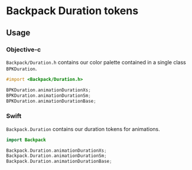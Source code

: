 # Backpack Duration tokens

## Usage

### Objective-c

`Backpack/Duration.h` contains our color palette contained in a single class `BPKDuration`.

```objective-c
#import <Backpack/Duration.h>

BPKDuration.animationDurationXs;
BPKDuration.animationDurationSm;
BPKDuration.animationDurationBase;
```

### Swift

`Backpack.Duration` contains our duration tokens for animations.

```swift
import Backpack

Backpack.Duration.animationDurationXs;
Backpack.Duration.animationDurationSm;
Backpack.Duration.animationDurationBase;
```
